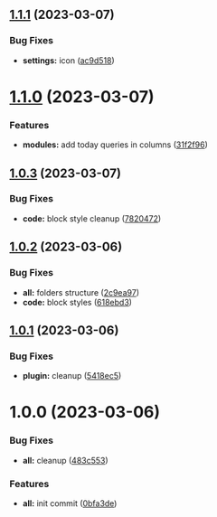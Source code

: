 ## [1.1.1](https://github.com/yoyurec/logseq-awesome-content/compare/v1.1.0...v1.1.1) (2023-03-07)


### Bug Fixes

* **settings:** icon ([ac9d518](https://github.com/yoyurec/logseq-awesome-content/commit/ac9d5187ec081888ced80f085c36767419fe6c7e))

# [1.1.0](https://github.com/yoyurec/logseq-awesome-content/compare/v1.0.3...v1.1.0) (2023-03-07)


### Features

* **modules:** add today queries in columns ([31f2f96](https://github.com/yoyurec/logseq-awesome-content/commit/31f2f961efde9a148b69bd259e91be934aa080a2))

## [1.0.3](https://github.com/yoyurec/logseq-awesome-content/compare/v1.0.2...v1.0.3) (2023-03-07)


### Bug Fixes

* **code:** block style cleanup ([7820472](https://github.com/yoyurec/logseq-awesome-content/commit/7820472e0808e3165bf0121331050a5cde309db4))

## [1.0.2](https://github.com/yoyurec/logseq-awesome-content/compare/v1.0.1...v1.0.2) (2023-03-06)


### Bug Fixes

* **all:** folders structure ([2c9ea97](https://github.com/yoyurec/logseq-awesome-content/commit/2c9ea97333735498b62833b925177074eefd109e))
* **code:** block styles ([618ebd3](https://github.com/yoyurec/logseq-awesome-content/commit/618ebd33beec3cef3cba2e015c6a85a122ab6c57))

## [1.0.1](https://github.com/yoyurec/logseq-awesome-content/compare/v1.0.0...v1.0.1) (2023-03-06)


### Bug Fixes

* **plugin:** cleanup ([5418ec5](https://github.com/yoyurec/logseq-awesome-content/commit/5418ec5e6c0232592bb0ac5a866f3a5d70296270))

# 1.0.0 (2023-03-06)


### Bug Fixes

* **all:** cleanup ([483c553](https://github.com/yoyurec/logseq-awesome-content/commit/483c553d680c6a0b89a0c3a4aac52359c5baaf0c))


### Features

* **all:** init commit ([0bfa3de](https://github.com/yoyurec/logseq-awesome-content/commit/0bfa3defeae98769b2de8a3bff1583fe5cb43b1b))
